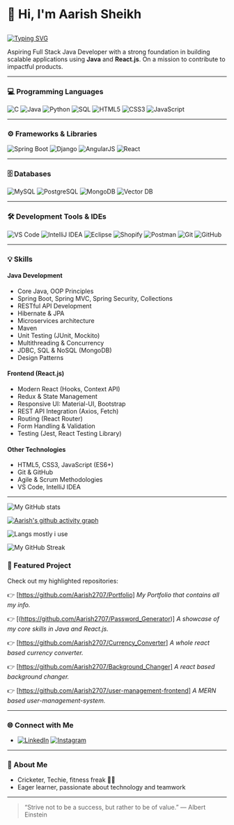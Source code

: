 # 👋 Hi, I'm Aarish Sheikh

## 

[![Typing SVG](https://readme-typing-svg.demolab.com?font=Fira+Code&pause=1000&color=00F700&width=435&lines=🚀+Java+Full+Stack+Developer;Spring+Boot+%7C+Java+%7C+Angular+%7C+React.Js;Cricket+%7C+Badminton+Enthusiast)](https://git.io/typing-svg)


Aspiring Full Stack Java Developer with a strong foundation in building scalable applications using **Java** and **React.js**. On a mission to contribute to impactful products.

---


### 💻 Programming Languages  
![C](https://img.shields.io/badge/C-A8B9CC?style=flat&logo=c&logoColor=white)
![Java](https://img.shields.io/badge/Java-007396?style=flat&logo=openjdk&logoColor=white)
![Python](https://img.shields.io/badge/Python-3776AB?style=flat&logo=python&logoColor=white)
![SQL](https://img.shields.io/badge/SQL-336791?style=flat&logo=postgresql&logoColor=white)
![HTML5](https://img.shields.io/badge/HTML5-E34F26?style=flat&logo=html5&logoColor=white)
![CSS3](https://img.shields.io/badge/CSS3-1572B6?style=flat&logo=css3&logoColor=white)
![JavaScript](https://img.shields.io/badge/JavaScript-F7DF1E?style=flat&logo=javascript&logoColor=black)

---

### ⚙️ Frameworks & Libraries  
![Spring Boot](https://img.shields.io/badge/SpringBoot-6DB33F?style=flat&logo=springboot&logoColor=white)
![Django](https://img.shields.io/badge/Django-092E20?style=flat&logo=django&logoColor=white)
![AngularJS](https://img.shields.io/badge/AngularJS-DD0031?style=flat&logo=angularjs&logoColor=white)
![React](https://img.shields.io/badge/React-61DAFB?style=flat&logo=react&logoColor=black)

---

### 🗄️ Databases  
![MySQL](https://img.shields.io/badge/MySQL-4479A1?style=flat&logo=mysql&logoColor=white)
![PostgreSQL](https://img.shields.io/badge/PostgreSQL-4169E1?style=flat&logo=postgresql&logoColor=white)
![MongoDB](https://img.shields.io/badge/MongoDB-47A248?style=flat&logo=mongodb&logoColor=white)
![Vector DB](https://img.shields.io/badge/VectorDB-FF4C9F?style=flat&logo=databricks&logoColor=white)

---

### 🛠️ Development Tools & IDEs  
![VS Code](https://img.shields.io/badge/VS%20Code-0078D4?style=flat&logo=visual-studio-code&logoColor=white)
![IntelliJ IDEA](https://img.shields.io/badge/IntelliJ%20IDEA-000000?style=flat&logo=intellij-idea&logoColor=white)
![Eclipse](https://img.shields.io/badge/Eclipse-2C2255?style=flat&logo=eclipse&logoColor=white)
![Shopify](https://img.shields.io/badge/Shopify-96BF48?style=flat&logo=shopify&logoColor=white)
![Postman](https://img.shields.io/badge/Postman-FF6C37?style=flat&logo=postman&logoColor=white)
![Git](https://img.shields.io/badge/Git-F05032?style=flat&logo=git&logoColor=white)
![GitHub](https://img.shields.io/badge/GitHub-181717?style=flat&logo=github&logoColor=white)

---

### 💡 Skills

#### **Java Development**
- Core Java, OOP Principles
- Spring Boot, Spring MVC, Spring Security, Collections
- RESTful API Development
- Hibernate & JPA
- Microservices architecture
- Maven 
- Unit Testing (JUnit, Mockito)
- Multithreading & Concurrency
- JDBC, SQL & NoSQL (MongoDB)
- Design Patterns


#### **Frontend (React.js)**
- Modern React (Hooks, Context API)
- Redux & State Management
- Responsive UI: Material-UI, Bootstrap
- REST API Integration (Axios, Fetch)
- Routing (React Router)
- Form Handling & Validation
- Testing (Jest, React Testing Library)

#### **Other Technologies**
- HTML5, CSS3, JavaScript (ES6+)
- Git & GitHub
- Agile & Scrum Methodologies
- VS Code, IntelliJ IDEA

---

![My GitHub stats](https://github-readme-stats.vercel.app/api?username=Aarish2707&show_icons=true&theme=radical)

[![Aarish's github activity graph](https://github-readme-activity-graph.vercel.app/graph?username=YOUR_USERNAME&bg_color=0d1117&color=ffffff&line=00e676&point=ffffff&area=true&hide_border=true)](https://github.com/Ashutosh00710/github-readme-activity-graph)

![Langs mostly i use](https://github-readme-stats.vercel.app/api/top-langs/?username=Aarish2707&layout=compact&theme=radical)

![My GitHub Streak](https://github-readme-streak-stats.herokuapp.com/?user==Aarish2707&theme=radical)




### 📌 Featured Project

Check out my highlighted repositories:

👉 [https://github.com/Aarish2707/Portfolio]
_My Portfolio that contains all my info._

👉 [(https://github.com/Aarish2707/Password_Generator)]
_A showcase of my core skills in Java and React.js._

👉 [https://github.com/Aarish2707/Currency_Converter]
_A whole react based currency converter._

👉 [https://github.com/Aarish2707/Background_Changer]
_A react based background changer._

👉 [https://github.com/Aarish2707/user-management-frontend]
_A MERN based user-management-system._

---

### 🌐 Connect with Me

- [![LinkedIn](https://img.shields.io/badge/LinkedIn-blue?style=flat&logo=linkedin)]((https://www.linkedin.com/in/aarish-sheikh-850592315))
[![Instagram](https://img.shields.io/badge/Instagram-E4405F?style=flat&logo=instagram&logoColor=white)](https://www.instagram.com/its_aarish_33/)



---

### 🏏 About Me

- Cricketer, Techie, fitness freak 🏋️‍♂️
- Eager learner, passionate about technology and teamwork

---

> “Strive not to be a success, but rather to be of value.” — Albert Einstein
